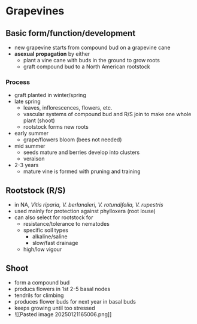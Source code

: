 # Grapevines
## Basic form/function/development
- new grapevine starts from compound bud on a grapevine cane
- **asexual propagation** by either
	- plant a vine cane with buds in the ground to grow roots
	- graft compound bud to a North American rootstock
### Process
- graft planted in winter/spring
- late spring
	- leaves, inflorescences, flowers, etc.
	- vascular systems of compound bud and R/S join to make one whole plant (shoot)
	- rootstock forms new roots
- early summer
	- grape/flowers bloom (bees not needed)
- mid summer
	- seeds mature and berries develop into clusters
	- veraison
- 2-3 years
	- mature vine is formed with pruning and training
## Rootstock (R/S)
- in NA, *Vitis riparia, V. berlandieri, V. rotundifolia, V. rupestris*
- used mainly for protection against phylloxera (root louse)
- can also select for rootstock for
	- resistance/tolerance to nematodes
	- specific soil types
		- alkaline/saline
		- slow/fast drainage
	- high/low vigour
## Shoot
- form a compound bud
- producs flowers in 1st 2-5 basal nodes
- tendrils for climbing
- produces flower buds for next year in basal buds
- keeps growing until too stressed
- ![[Pasted image 20250121165006.png]]